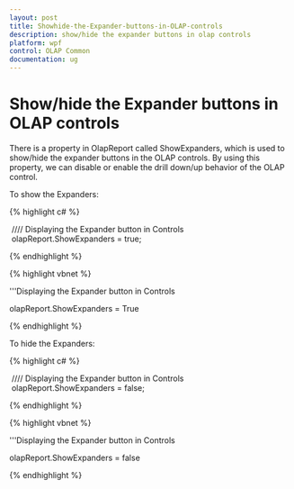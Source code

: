 ```yaml
---
layout: post
title: Showhide-the-Expander-buttons-in-OLAP-controls
description: show/hide the expander buttons in olap controls
platform: wpf
control: OLAP Common
documentation: ug
---
```


# Show/hide the Expander buttons in OLAP controls

There is a property in OlapReport called ShowExpanders, which is used to show/hide the expander buttons in the OLAP controls. By using this property, we can disable or enable the drill down/up behavior of the OLAP control. 

To show the Expanders:

{% highlight c# %}



 //// Displaying the Expander button in Controls
 olapReport.ShowExpanders = true;


{% endhighlight  %}


{% highlight vbnet %}



'''Displaying the Expander button in Controls

olapReport.ShowExpanders = True 



{% endhighlight  %}

To hide the Expanders: 

{% highlight c# %}



 //// Displaying the Expander button in Controls
 olapReport.ShowExpanders = false;



{% endhighlight  %}

{% highlight vbnet %}



'''Displaying the Expander button in Controls

olapReport.ShowExpanders = false 




{% endhighlight  %}
